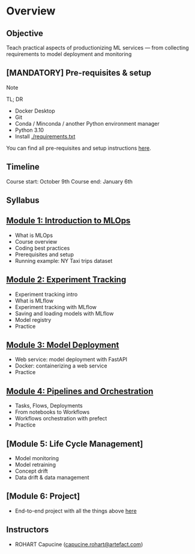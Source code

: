 # Overview

## Objective

Teach practical aspects of productionizing ML services — from collecting requirements to model deployment and monitoring

## [MANDATORY] Pre-requisites & setup

> [!Note]
> TL; DR
> - Docker Desktop
> - Git
> - Conda / Minconda / another Python environment manager
> - Python 3.10
> - Install [./requirements.txt](requirements.txt)

You can find all pre-requisites and setup instructions [here](PREREQUISITES.md).

## Timeline

Course start: October 9th 
Course end: January 6th

## Syllabus

## [Module 1: Introduction to MLOps](lessons/00-intro)

* What is MLOps
* Course overview
* Coding best practices
* Prerequisites and setup
* Running example: NY Taxi trips dataset


## [Module 2: Experiment Tracking](lessons/01-model-and-experiment-management)

* Experiment tracking intro
* What is MLflow
* Experiment tracking with MLflow
* Saving and loading models with MLflow
* Model registry
* Practice


## [Module 3: Model Deployment](lessons/02-model-deployment)

* Web service: model deployment with FastAPI
* Docker: containerizing a web service
* Practice


## [Module 4: Pipelines and Orchestration](lessons/03-pipeline-and-orchestration)

* Tasks, Flows, Deployments
* From notebooks to Workflows
* Workflows orchestration with prefect
* Practice


## [Module 5: Life Cycle Management]

* Model monitoring
* Model retraining
* Concept drift
* Data drift & data management


## [Module 6: Project]

* End-to-end project with all the things above [here](project-titanic/README.md)

## Instructors

- ROHART Capucine (capucine.rohart@artefact.com)

